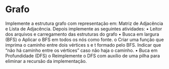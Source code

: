 # Grafo
Implemente a estrutura grafo com representação em: Matriz de Adjacência
e Lista de Adjacência. Depois implemente as seguintes atividades:
• Leitor dos arquivos e carregamento das estruturas do grafo
• Busca em largura (BFS)
o Aplicar o BFS em todos os nós como fonte.
o Criar uma função que imprima o caminho entre dois
vértices s e t formado pelo BFS. Indicar que “não há
caminho entre os vértices” caso não haja o caminho.
• Buca em Profundidade (DFS)
o Reimplemente o DFS com auxílio de uma pilha para
eliminar a recursão da implementação.
